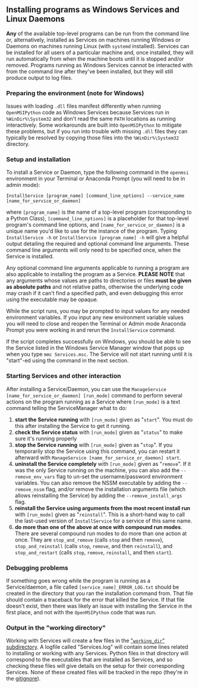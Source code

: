 ## Installing programs as Windows Services and Linux Daemons

**Any** of the available top-level programs can be run from the command line or, alternatively, installed as Services on machines running Windows or Daemons on machines running Linux (with `systemd` installed). Services can be installed for all users of a particular machine and, once installed, they will run automatically from when the machine boots until it is stopped and/or removed. Programs running as Windows Services cannot be interacted with from the command line after they've been installed, but they will still produce output to log files.

### Preparing the environment (note for Windows)

Issues with loading `.dll` files manifest differently when running `OpenMSIPython` code as Windows Services because Services run in `%WinDir%\System32` and don't read the same `PATH` locations as running interactively. Some workarounds are built into `OpenMSIPython` to mitigate these problems, but if you run into trouble with missing `.dll` files they can typically be resolved by copying those files into the `%WinDir%\System32` directory.

### Setup and installation

To install a Service or Daemon, type the following command in the `openmsi` environment in your Terminal or Anaconda Prompt (you will need to be in admin mode):

`InstallService [program_name] [command_line_options] --service_name [name_for_service_or_daemon]`

where `[program_name]` is the name of a top-level program (corresponding to a Python Class), `[command_line_options]` is a placeholder for that top-level program's command line options, and `[name_for_service_or_daemon]` is a unique name you'd like to use for the instance of the program. Typing `InstallService -h` or `InstallService [program_name] -h` will give a helpful output detailing the required and optional command line arguments. These command line arguments will only need to be specified once, when the Service is installed.

Any optional command line arguments applicable to running a program are also applicable to installing the program as a Service. **PLEASE NOTE** that any arguments whose values are paths to directories or files **must be given as absolute paths** and not relative paths, otherwise the underlying code may crash if it can't find a specified path, and even debugging this error using the executable may be opaque. 

While the script runs, you may be prompted to input values for any needed environment variables. If you input any new environment variable values you will need to close and reopen the Terminal or Admin mode Anaconda Prompt you were working in and rerun the `InstallService` command.

If the script completes successfully on Windows, you should be able to see the Service listed in the Windows Service Manager window that pops up when you type `mmc Services.msc`. The Service will not start running until it is "start"-ed using the command in the next section.

### Starting Services and other interaction

After installing a Service/Daemon, you can use the `ManageService [name_for_service_or_daemon] [run_mode]` command to perform several actions on the program running as a Service where `[run_mode]` is a text command telling the ServiceManager what to do:
1. **start the Service running** with `[run_mode]` given as "`start`". You must do this after installing the Service to get it running.
1. **check the Service status** with `[run_mode]` given as "`status`" to make sure it's running properly
1. **stop the Service running** with `[run_mode]` given as "`stop`". If you temporarily stop the Service using this command, you can restart it afterward with `ManageService [name_for_service_or_daemon] start`.
1. **uninstall the Service completely** with `[run_mode]` given as "`remove`". If it was the only Service running on the machine, you can also add the `--remove_env_vars` flag to un-set the username/password environment variables. You can also remove the NSSM executable by adding the `--remove_nssm` flag, and/or remove the installation arguments file (which allows reinstalling the Service) by adding the `--remove_install_args` flag.
1. **reinstall the Service using arguments from the most recent install run** with `[run_mode]` given as "`reinstall`". This is a short-hand way to call the last-used version of `InstallService` for a service of this same name.
1. **do more than one of the above at once with compound run modes**. There are several compound run modes to do more than one action at once. They are `stop_and_remove` (calls `stop` and then `remove`), `stop_and_reinstall` (calls `stop`, `remove`, and then `reinstall`), and `stop_and_restart` (calls `stop`, `remove`, `reinstall`, and then `start`).

### Debugging problems

If something goes wrong while the program is running as a Service/daemon, a file called `[service_name]_ERROR_LOG.txt` should be created in the directory that you ran the installation command from. That file should contain a traceback for the error that killed the Service. If that file doesn't exist, then there was likely an issue with installing the Service in the first place, and not with the `OpenMSIPython` code that was run.

### Output in the "working directory"

Working with Services will create a few files in the ["`working_dir`" subdirectory](./working_dir). A logfile called "Services.log" will contain some lines related to installing or working with any Services. Python files in that directory will correspond to the executables that are installed as Services, and so checking these files will give details on the setup for their corresponding Services. None of these created files will be tracked in the repo (they're in the [gitignore](../../.gitignore)).
